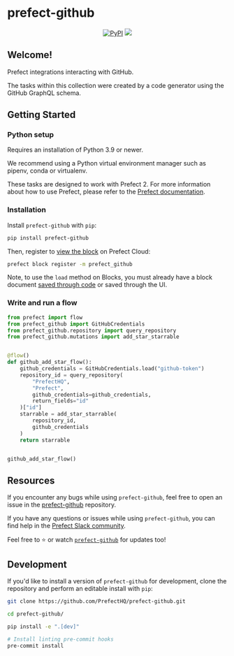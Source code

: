 # prefect-github

<p align="center">
    <a href="https://pypi.python.org/pypi/prefect-github/" alt="PyPI version">
        <img alt="PyPI" src="https://img.shields.io/pypi/v/prefect-github?color=26272B&labelColor=090422"></a>
    <a href="https://pepy.tech/badge/prefect-github/" alt="Downloads">
        <img src="https://img.shields.io/pypi/dm/prefect-github?color=26272B&labelColor=090422" /></a>
</p>

## Welcome!

Prefect integrations interacting with GitHub.

The tasks within this collection were created by a code generator using the GitHub GraphQL schema.

## Getting Started

### Python setup

Requires an installation of Python 3.9 or newer.

We recommend using a Python virtual environment manager such as pipenv, conda or virtualenv.

These tasks are designed to work with Prefect 2. For more information about how to use Prefect, please refer to the [Prefect documentation](https://docs.prefect.io/).

### Installation

Install `prefect-github` with `pip`:

```bash
pip install prefect-github
```

Then, register to [view the block](https://docs.prefect.io/ui/blocks/) on Prefect Cloud:

```bash
prefect block register -m prefect_github
```

Note, to use the `load` method on Blocks, you must already have a block document [saved through code](https://orion-docs.prefect.io/concepts/blocks/#saving-blocks) or saved through the UI.

### Write and run a flow

```python
from prefect import flow
from prefect_github import GitHubCredentials
from prefect_github.repository import query_repository
from prefect_github.mutations import add_star_starrable


@flow()
def github_add_star_flow():
    github_credentials = GitHubCredentials.load("github-token")
    repository_id = query_repository(
        "PrefectHQ",
        "Prefect",
        github_credentials=github_credentials,
        return_fields="id"
    )["id"]
    starrable = add_star_starrable(
        repository_id,
        github_credentials
    )
    return starrable


github_add_star_flow()
```

## Resources

If you encounter any bugs while using `prefect-github`, feel free to open an issue in the [prefect-github](https://github.com/PrefectHQ/prefect-github) repository.

If you have any questions or issues while using `prefect-github`, you can find help in the [Prefect Slack community](https://prefect.io/slack).

Feel free to ⭐️ or watch [`prefect-github`](https://github.com/PrefectHQ/prefect-github) for updates too!

## Development

If you'd like to install a version of `prefect-github` for development, clone the repository and perform an editable install with `pip`:

```bash
git clone https://github.com/PrefectHQ/prefect-github.git

cd prefect-github/

pip install -e ".[dev]"

# Install linting pre-commit hooks
pre-commit install
```
